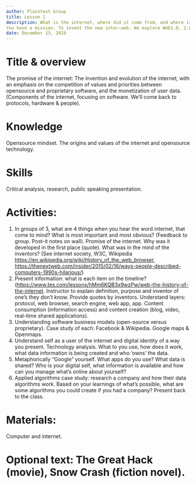 ```yaml
---
author: Plaintext Group
title: Lesson 1
description: What is the internet, where did it come from, and where is it going?
You have a mission. To invent the new inter-web. We explore Web1.0, 2.0 & 3.0 and put digital applications in context to understand the values applied to technology as we explore how and why the internet came about, emerging technologies that challenge existing concerns with technology, including blockchain, and how to found and grow your own technology startup. We then apply this understanding to think about the possible futures of the internet and your role in helping design and build this. 
date: December 13, 2019
---
```

# Title & overview
The promise of the internet: The invention and evolution of the internet, with an emphasis on the competition of values and priorities between opensource and proprietary software, and the monetization of user data. (Components of the internet, focusing on software. We’ll come back to protocols, hardware & people). 
# Knowledge
Opensource mindset. The origins and values of the internet and opensource technology. 
# Skills
Critical analysis, research, public speaking presentation.
# Activities: 
1.	In groups of 3, what are 4 things when you hear the word internet, that come to mind? What is most important and most obvious?
(Feedback to group. Post-it notes on wall).
Promise of the internet. Why was it developed in the first place (quote). What was in the mind of the inventors? (See internet society, W3C, Wikipedia https://en.wikipedia.org/wiki/History_of_the_web_browser, https://thenextweb.com/insider/2015/02/16/ways-people-described-computers-1990s-hilarious/)
2.	Present information: what is each item on the timeline? (https://www.tes.com/lessons/hMm6KQB3x9wzPw/web-the-history-of-the-internet. Instructor to explain definition, purpose and inventor of one’s they don’t know. Provide quotes by inventors. Understand layers: protocol, web browser, search engine, web app, app. Content consumption (information access) and content creation (blog, video, real-time shared applications).
3.	Understanding software business models (open-source versus proprietary). Case study of each: Facebook & Wikipedia.  Google maps & Openmaps. 
4.	Understand self as a user of the internet and digital identity of a way you present. Technology analysis. What to you use, how does it work, what data information is being created and who ‘owns’ the data.
5.	Metaphorically “Google” yourself. What apps do you use? What data is shared? Who is your digital self, what information is available and how can you manage what’s online about yourself?
6.	Applied algorithms case study: research a company and how their data algorithms work. Based on your learnings of what’s possible, what are some algorithms you could create if you had a company? Present back to the class.
# Materials: 
Computer and internet.
# Optional text: The Great Hack (movie), Snow Crash (fiction novel).
